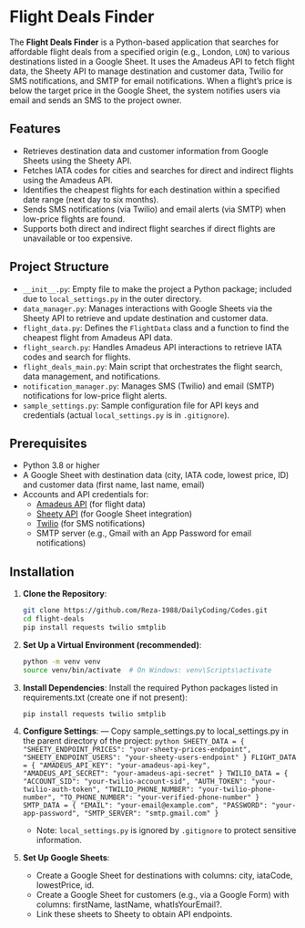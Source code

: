 # Flight Deals Finder

The **Flight Deals Finder** is a Python-based application that searches for affordable flight deals from a specified 
origin (e.g., London, `LON`) to various destinations listed in a Google Sheet. It uses the Amadeus API to fetch flight data, 
the Sheety API to manage destination and customer data, Twilio for SMS notifications, and SMTP for email notifications. 
When a flight’s price is below the target price in the Google Sheet, the system notifies users via email and sends 
an SMS to the project owner.

## Features
- Retrieves destination data and customer information from Google Sheets using the Sheety API.
- Fetches IATA codes for cities and searches for direct and indirect flights using the Amadeus API.
- Identifies the cheapest flights for each destination within a specified date range (next day to six months).
- Sends SMS notifications (via Twilio) and email alerts (via SMTP) when low-price flights are found.
- Supports both direct and indirect flight searches if direct flights are unavailable or too expensive.

## Project Structure
- `__init__.py`: Empty file to make the project a Python package; included due to `local_settings.py` in the outer directory.
- `data_manager.py`: Manages interactions with Google Sheets via the Sheety API to retrieve and update destination and customer data.
- `flight_data.py`: Defines the `FlightData` class and a function to find the cheapest flight from Amadeus API data.
- `flight_search.py`: Handles Amadeus API interactions to retrieve IATA codes and search for flights.
- `flight_deals_main.py`: Main script that orchestrates the flight search, data management, and notifications.
- `notification_manager.py`: Manages SMS (Twilio) and email (SMTP) notifications for low-price flight alerts.
- `sample_settings.py`: Sample configuration file for API keys and credentials (actual `local_settings.py` is in `.gitignore`).

## Prerequisites
- Python 3.8 or higher
- A Google Sheet with destination data (city, IATA code, lowest price, ID) and customer data (first name, last name, email)
- Accounts and API credentials for:
  - [Amadeus API](https://developers.amadeus.com/) (for flight data)
  - [Sheety API](https://sheety.co/) (for Google Sheet integration)
  - [Twilio](https://www.twilio.com/) (for SMS notifications)
  - SMTP server (e.g., Gmail with an App Password for email notifications)


## Installation
1. **Clone the Repository**:
   ```bash
   git clone https://github.com/Reza-1988/DailyCoding/Codes.git
   cd flight-deals
   pip install requests twilio smtplib
   ```
   
2. **Set Up a Virtual Environment (recommended)**:
    ```bash
    python -m venv venv
    source venv/bin/activate  # On Windows: venv\Scripts\activate
    ```
3. **Install Dependencies**: Install the required Python packages listed in requirements.txt (create one if not present):
    ```bash
    pip install requests twilio smtplib
   ```

4. **Configure Settings**:
    — Copy sample_settings.py to local_settings.py in the parent directory of the project:
        ```python
       SHEETY_DATA = {
      "SHEETY_ENDPOINT_PRICES": "your-sheety-prices-endpoint",
      "SHEETY_ENDPOINT_USERS": "your-sheety-users-endpoint"
      }
      FLIGHT_DATA = {
      "AMADEUS_API_KEY": "your-amadeus-api-key",
      "AMADEUS_API_SECRET": "your-amadeus-api-secret"
      }
        TWILIO_DATA = {
            "ACCOUNT_SID": "your-twilio-account-sid",
            "AUTH_TOKEN": "your-twilio-auth-token",
            "TWILIO_PHONE_NUMBER": "your-twilio-phone-number",
            "TO_PHONE_NUMBER": "your-verified-phone-number"
        }
        SMTP_DATA = {
            "EMAIL": "your-email@example.com",
            "PASSWORD": "your-app-password",
            "SMTP_SERVER": "smtp.gmail.com"
        }
       ```
    - Note: `local_settings.py` is ignored by `.gitignore` to protect sensitive information.

5. **Set Up Google Sheets**:
   - Create a Google Sheet for destinations with columns: city, iataCode, lowestPrice, id.
   - Create a Google Sheet for customers (e.g., via a Google Form) with columns: firstName, lastName, whatIsYourEmail?.
   - Link these sheets to Sheety to obtain API endpoints.
